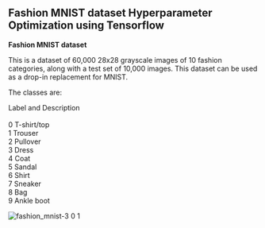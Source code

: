 ## Fashion MNIST dataset Hyperparameter Optimization using Tensorflow

<b>Fashion MNIST dataset</b>

This is a dataset of 60,000 28x28 grayscale images of 10 fashion categories, along with a test set of 10,000 images. This dataset can be used as a drop-in replacement for MNIST.

The classes are:

Label and Description<br><br>
0	T-shirt/top<br>
1	Trouser<br>
2	Pullover<br>
3	Dress<br>
4	Coat<br>
5	Sandal<br>
6	Shirt<br>
7	Sneaker<br>
8	Bag<br>
9	Ankle boot<br>

![fashion_mnist-3 0 1](https://user-images.githubusercontent.com/85668824/125311724-3ff7e980-e351-11eb-8de8-39bb37472258.png)
